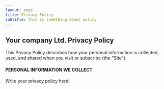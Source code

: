 ```yaml
---
layout: page
title: Privacy Policy
subtitle: This is something about policy
---
```


## Your company Ltd. Privacy Policy

This Privacy Policy describes how your personal information is collected, used, and shared when you visit or subscribe (the "Site").

#### PERSONAL INFORMATION WE COLLECT

Write your privacy policy here!